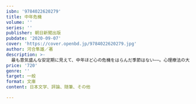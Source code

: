 ```yaml
---
isbn: '9784022620279'
title: 中年危機
volume: ''
series: ''
publisher: 朝日新聞出版
pubdate: '2020-09-07'
cover: 'https://cover.openbd.jp/9784022620279.jpg'
author: 河合隼雄／著
description: >-
  最も意気盛んな安定期に見えて、中年ほど心の危機をはらんだ季節はない――。心理療法の大家が、夏目漱石、大江健三郎、佐藤愛子、山田太一などの日本文学の名作１２編を読み解き、中年の心の深層をさぐる。本書に登場する小説の登場人物たちは、職場での自らの立ち位置、配偶者の浮気、子どもの教育、老いへの不安など、ありふれているようで本人にとっては重大いな問題に直面し、戸惑い、やがて人生の大切な転換点を体験する。読者にその問題が降りかかってきたとき、どう立ち向かえばよいか。著者ならではの「中年論」。目次はじめに１人生の四季　夏目漱石『門』２四十の惑い　山田太一『異人たちとの夏』３入り口に立つ　広津和郎『神経病時代』４心の傷を癒す　大江健三郎『人生の親戚』５砂の眼　安倍公房『砂の女』６エロスの行方　円地文子『妖』７男性のエロス　中村真一郎『恋の泉』８二つの太陽　佐藤愛子『凪の光景』９母なる遊女　谷崎潤一郎『蘆刈』１０　ワイルドネス　本間洋平『家族ゲーム』１１夫婦の転生　志賀直哉『転生』１２自己実現の王道　夏目漱石『道草』あとがき
price: '720'
genre: ''
target: 一般
format: 文庫
content: 日本文学、評論、随筆、その他

---
```

